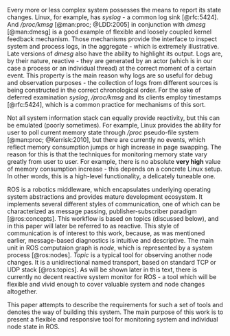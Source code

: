 Every more or less complex system possesses the means to report its
state changes. Linux, for example, has *syslog* - a common log sink
[@rfc:5424]. And */proc/kmsg* [@man:proc; @LDD:2005] in conjunction with
*dmesg* [@man:dmesg] is a good example of flexible and loosely coupled
kernel feedback mechanism. Those mechanisms provide the interface to
inspect system and process logs, in the aggregate - which is extremely
illustrative. Late versions of *dmesg* also have the ability to
highlight its output. Logs are, by their nature, reactive - they are
generated by an actor (which is in our case a process or an individual
thread) at the correct moment of a certain event. This property is the
main reason why logs are so useful for debug and observation purposes -
the collection of logs from different sources is being constructed in
the correct chronological order. For the sake of deferred examination
*syslog*, */proc/kmsg* and its clients employ timestamps [@rfc:5424],
which is a common practice for mechanisms of this sort.

Not all system information stack can equally provide reactivity, but
this can be emulated (poorly sometimes). For example, Linux provides the
ability for user to poll current memory state through */proc*
pseudo-file system [@man:proc; @Kerrisk:2010], but there are currently
no events, which reflect memory consumption jumps or high increase in
page swapping. The reason for this is that the techniques for monitoring
memory state vary greatly from user to user. For example, there is no
absolute **very high** value of memory consumption increase - this
depends on a concrete Linux setup. In other words, this is a high-level
functionality, a delicately tuneable one.

ROS is a robotics middleware, which encapsulates underlying operating
system abstractions and provides mature development ecosystem. It
implements several different styles of communication, one of which can
be characterized as message passing, publisher-subscriber paradigm
[@ros:concepts]. This workflow is based on topics (discussed below), and
in this paper will later be referred to as reactive. This style of
communication is of interest to this work, because, as was mentioned
earlier, message-based diagnostics is intuitive and descriptive. The
main unit in ROS computaion graph is *node*, which is represented by a
system process [@ros:nodes]. *Topic* is a typical tool for observing
another node changes. It is a unidirectional named transport, based on
standard TCP or UDP stack [@ros:topics]. As will be shown later in this
text, there is currently no decent reactive system monitor for ROS - a
tool which will be flexible and vivid enough to cover valuable system
and node changes altogether.

This paper attempts to describe the requirements for such a set of tools
and denotes the way of building this system. The main purpose of this
work is to present a flexible and responsive tool for monitoring system
and individual node state in ROS.

